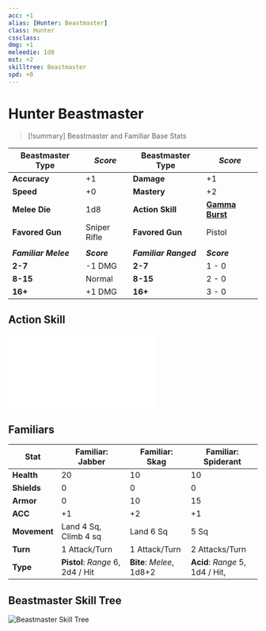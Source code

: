 ```yaml
---
acc: +1
alias: [Hunter: Beastmaster]
class: Hunter
cssclass: 
dmg: +1
meleedie: 1d8
mst: +2
skilltree: Beastmaster
spd: +0
---
```


# Hunter Beastmaster

>[!summary] Beastmaster and Familiar Base Stats
>
| __Beastmaster Type__ | ___Score___      | __Beastmaster Type__  | ___Score___                      |
| -------------------- | ------------ | --------------------- | ---------------------------- |
| __Accuracy__         | +1           | __Damage__            | +1                           |
| __Speed__            | +0           | __Mastery__           | +2                           |
| __Melee Die__        | 1d8          | __Action Skill__      | __[Gamma Burst](../Action_Skill/Gamma-Burst.md)__ |
| __Favored Gun__      | Sniper Rifle | __Favored Gun__       | Pistol                       |
|                      |              |                       |                              |
| ___Familiar Melee___ | ___Score___      | ___Familiar Ranged___ | ___Score___                      |
| __2-7__              | -1 DMG       | __2-7__                   | 1 - 0                          |
| __8-15__             | Normal       | __8-15__                  | 2 - 0                          |
| __16+__              | +1 DMG       | __16+__                   | 3 - 0                             |

## Action Skill

![Gamma Burst](../Action_Skill/Gamma-Burst.md#Gamma%20Burst)

## Familiars

| __Stat__     | __Familiar: Jabber__             | __Familiar: Skag__       | __Familiar: Spiderant__ |
| ------------ | -------------------------------- | ------------------------ | ----------------------- |
| __Health__   | 20                               | 10                       | 10                        |
| __Shields__  | 0                                | 0                        |   0                      |
| __Armor__    | 0                                | 10                       |    15                     |
| __ACC__      | +1                               | +2                       | +1                      |
| __Movement__ | Land 4 Sq, Climb 4 sq            | Land 6 Sq                |      5 Sq                   |
| __Turn__     | 1 Attack/Turn                    | 1 Attack/Turn            |          2 Attacks/Turn               |
| __Type__     | __Pistol__: _Range_ 6, 2d4 / Hit | __Bite__: _Melee_, 1d8+2 | __Acid__: _Range_ 5, 1d4 / Hit,                         |

## Beastmaster Skill Tree

![Beastmaster Skill Tree](Markdown_Conversions/BnB-DLC-1/Skill_Tables/Beastmaster-Skill-Tree.md#^bunkersdlc1beastmaster)